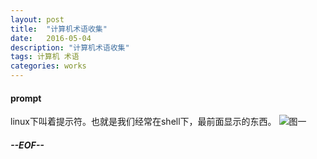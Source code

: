 ```yaml
---
layout: post
title:  "计算机术语收集"
date:   2016-05-04
description: "计算机术语收集"
tags: 计算机 术语
categories: works
---
```


#### prompt
linux下叫着提示符。也就是我们经常在shell下，最前面显示的东西。
![图一](/images/2016-05-04-computer-terminology-01)

##### --EOF--

